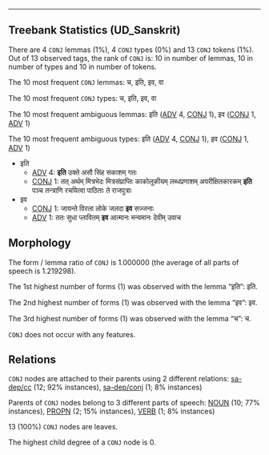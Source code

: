 

--------------------------------------------------------------------------------

## Treebank Statistics (UD_Sanskrit)

There are 4 `CONJ` lemmas (1%), 4 `CONJ` types (0%) and 13 `CONJ` tokens (1%).
Out of 13 observed tags, the rank of `CONJ` is: 10 in number of lemmas, 10 in number of types and 10 in number of tokens.

The 10 most frequent `CONJ` lemmas: च, इति, इव, वा

The 10 most frequent `CONJ` types:  च, इति, इव, वा

The 10 most frequent ambiguous lemmas: इति ([ADV]() 4, [CONJ]() 1), इव ([CONJ]() 1, [ADV]() 1)

The 10 most frequent ambiguous types:  इति ([ADV]() 4, [CONJ]() 1), इव ([CONJ]() 1, [ADV]() 1)


* इति
  * [ADV]() 4: <b>इति</b> उक्ते असौ सिंह सकाशम् गतः
  * [CONJ]() 1: तत् अर्थम् मित्रभेदः मित्रसंप्राप्तिः काकोलूकीयम् लब्धप्रणाशम् अपरीक्षितकारकम् <b>इति</b> पञ्च तन्त्राणि रचयित्वा पाठिताः ते राजपुत्राः
* इव
  * [CONJ]() 1: जायन्ते विरला लोके जलदा <b>इव</b> सज्जनाः
  * [ADV]() 1: ततः सुधा प्लावितम् <b>इव</b> आत्मानः मन्यमानः देवीम् उवाच

## Morphology

The form / lemma ratio of `CONJ` is 1.000000 (the average of all parts of speech is 1.219298).

The 1st highest number of forms (1) was observed with the lemma “इति”: इति.

The 2nd highest number of forms (1) was observed with the lemma “इव”: इव.

The 3rd highest number of forms (1) was observed with the lemma “च”: च.

`CONJ` does not occur with any features.


## Relations

`CONJ` nodes are attached to their parents using 2 different relations: [sa-dep/cc]() (12; 92% instances), [sa-dep/conj]() (1; 8% instances)

Parents of `CONJ` nodes belong to 3 different parts of speech: [NOUN]() (10; 77% instances), [PROPN]() (2; 15% instances), [VERB]() (1; 8% instances)

13 (100%) `CONJ` nodes are leaves.

The highest child degree of a `CONJ` node is 0.

